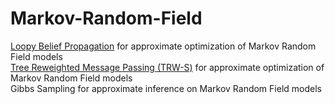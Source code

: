 # Markov-Random-Field
[Loopy Belief Propagation](https://github.com/hpcanalytics/Markov-Random-Field/blob/algorithm.loopy-belief-propagation) for approximate optimization of Markov Random Field models  
[Tree Reweighted Message Passing (TRW-S)](https://github.com/hpcanalytics/Markov-Random-Field/blob/algorithm.trw-s) for approximate optimization of Markov Random Field models  
Gibbs Sampling for approximate inference on Markov Random Field models  
